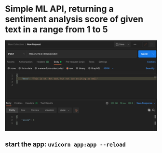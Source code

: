# Simple ML API, returning a sentiment analysis score of given text in a range from 1 to 5

![example](./screenshot.png)

## start the app: `uvicorn app:app --reload`
